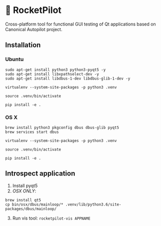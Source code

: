 # 🚀 RocketPilot

Cross-platform tool for functional GUI testing of Qt applications based on Canonical Autopilot project.

## Installation

### Ubuntu
```
sudo apt-get install python3 python3-pyqt5 -y
sudo apt-get install libxpathselect-dev -y
sudo apt-get install libdbus-1-dev libdbus-glib-1-dev -y

virtualenv --system-site-packages -p python3 .venv

source .venv/bin/activate

pip install -e . 
```
### OS X

```
brew install python3 pkgconfig dbus dbus-glib pyqt5
brew services start dbus

virtualenv --system-site-packages -p python3 .venv

source .venv/bin/activate

pip install -e . 
```

## Introspect application
1. Install pyqt5
2. *OSX ONLY*: 
```
brew install qt5
cp bin/osx/dbus/mainloop/* .venv/lib/python3.6/site-packages/dbus/mainloop/
```
3. Run vis tool: `rocketpilot-vis APPNAME`
